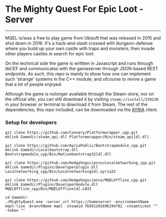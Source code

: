 # The Mighty Quest For Epic Loot - Server
---

MQEL is/was a free to play game from Ubisoft that was released in 2015 and shut down in 2016. It's a hack-and-slash crossed with dungeon-defense where you build up your own castle with traps and monsters; then invade other players castles in search for epic loot.

On the technical side the game is writtten in Javascript and runs through libCEF and communicates with the gameserver through JSON-based REST endpoints. As such, this repo is mainly to show how one can implement such 'strange' systems in the C++ module; and ofcourse to revive a game that a lot of people enjoyed.

Although the game is nolonger available through the Steam-store, nor on the official site; you can still download it by visiting `steam://install/239220` in your browser or terminal to download it from Steam. The rest of the dependencies, this repo included, can be downloaded via the [AYRIA](https://ayria.se) client.

### Setup for developers
```
git clone https://github.com/Convery/Platformwrapper_cpp.git
mklink Gamedir/steam_api.dll Platformwrapper/Bin/steam_api[d].dll

git clone https://github.com/AyriaPublic/Bootstrapmodule_cpp.git
mklink Gamedir/Localbootstrap.dll Bootstrapmodule_cpp/Bin/Nativebootstrap32[d].dll

git clone https://github.com/Hedgehogscience/Localnetworking_cpp.git
mklink Gamedir/Plugins/Developerplugin.dll Localnetworking_cpp/Bin/Localnetworking[d].ayria32

git clone https://github.com/Hedgehogscience/MQELOffline_cpp.git
mklink Gamedir/Plugins/Developermodule.dll MQELOffline_cpp/Bin/MQELOffline[d].LN32

cd Gamedir
./MightyQuest.exe -server_url https://Gameserver -environmentName mqel-live -branchName mqel -steamid 76561201696194782 -steamticket "" -token ""
```
